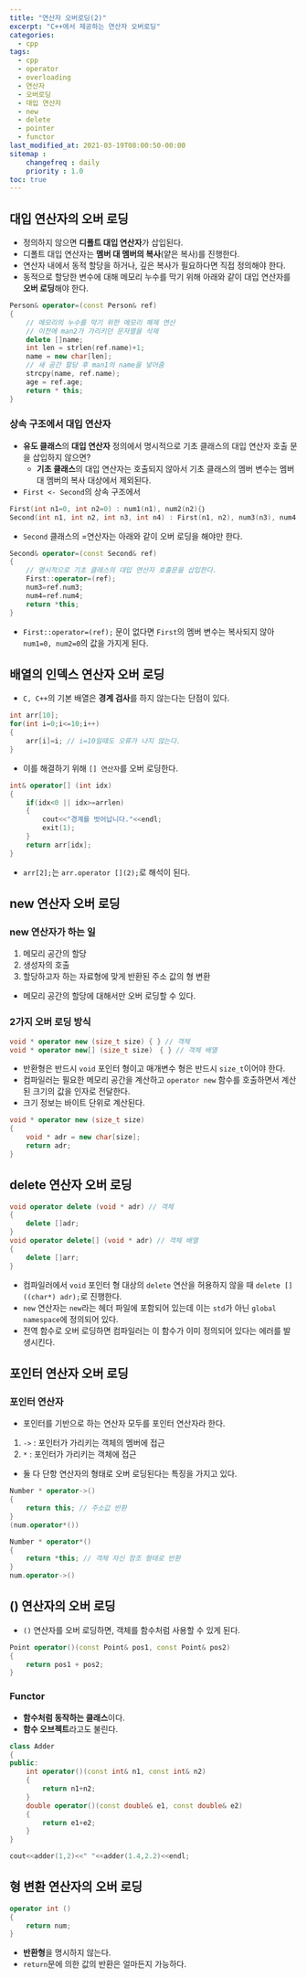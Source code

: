 ```yaml
---
title: "연산자 오버로딩(2)"
excerpt: "C++에서 제공하는 연산자 오버로딩"
categories:
  - cpp
tags:
  - cpp
  - operator
  - overloading
  - 연산자
  - 오버로딩
  - 대입 연산자
  - new
  - delete
  - pointer
  - functor
last_modified_at: 2021-03-19T08:00:50-00:00
sitemap :
    changefreq : daily
    priority : 1.0
toc: true
---
```


## 대입 연산자의 오버 로딩
- 정의하지 않으면 **디폴트 대입 연산자**가 삽입된다.
- 디폴트 대입 연산자는 **멤버 대 멤버의 복사**(얕은 복사)를 진행한다.
- 연산자 내에서 동적 할당을 하거나, 깊은 복사가 필요하다면 직접 정의해야 한다.
- 동적으로 할당한 변수에 대해 메모리 누수를 막기 위해 아래와 같이 대입 연산자를 **오버 로딩**해야 한다.

```cpp
Person& operator=(const Person& ref)
{
    // 메모리의 누수를 막기 위한 메모리 해제 연산
    // 이전에 man2가 가리키던 문자열을 삭제
    delete []name;
    int len = strlen(ref.name)+1;
    name = new char[len];
    // 새 공간 할당 후 man1의 name을 넣어줌
    strcpy(name, ref.name);
    age = ref.age;
    return * this;
}
```

### 상속 구조에서 대입 연산자
- **유도 클래스**의 **대입 연산자** 정의에서 명시적으로 기초 클래스의 대입 연산자 호출 문을 삽입하지 않으면?
  -  **기초 클래스**의 대입 연산자는 호출되지 않아서 기초 클래스의 멤버 변수는 멤버 대 멤버의 복사 대상에서 제외된다.
- `First <- Second`의 상속 구조에서

```cpp
First(int n1=0, int n2=0) : num1(n1), num2(n2){｝
Second(int n1, int n2, int n3, int n4) : First(n1, n2), num3(n3), num4(n4){ }
```
- `Second` 클래스의 =연산자는 아래와 같이 오버 로딩을 해야만 한다.

```cpp
Second& operator=(const Second& ref)
{
    // 명시적으로 기초 클래스의 대입 연산자 호출문을 삽입한다.
    First::operator=(ref); 
    num3=ref.num3;
    num4=ref.num4;
    return *this;
}
```
- `First::operator=(ref);` 문이 없다면 `First`의 멤버 변수는 복사되지 않아 `num1=0, num2=0`의 값을 가지게 된다.

## 배열의 인덱스 연산자 오버 로딩
- `C, C++`의 기본 배열은 **경계 검사**를 하지 않는다는 단점이 있다.

```cpp
int arr[10];
for(int i=0;i<=10;i++)
{
    arr[i]=i; // i=10일때도 오류가 나지 않는다.
}
```

- 이를 해결하기 위해 `[] 연산자`를 오버 로딩한다.

```cpp
int& operator[] (int idx)
{
    if(idx<0 || idx>=arrlen)
    {
        cout<<"경계를 벗어납니다."<<endl;
        exit(1);
    }
    return arr[idx];
}
```

- `arr[2];`는 `arr.operator [](2);`로 해석이 된다.

## new 연산자 오버 로딩
### new 연산자가 하는 일
1. 메모리 공간의 할당
2. 생성자의 호출
3. 할당하고자 하는 자료형에 맞게 반환된 주소 값의 형 변환

- 메모리 공간의 할당에 대해서만 오버 로딩할 수 있다.

### 2가지 오버 로딩 방식
```cpp
void * operator new (size_t size) { } // 객체
void * operator new[] (size_t size)　{ } // 객체 배열
```

- 반환형은 반드시 `void` 포인터 형이고 매개변수 형은 반드시 `size_t`이어야 한다.
- 컴파일러는 필요한 메모리 공간을 계산하고 `operator new` 함수를 호출하면서 계산된 크기의 값을 인자로 전달한다.
- 크기 정보는 바이트 단위로 계산된다.

```cpp
void * operator new (size_t size)
{
    void * adr = new char[size];
    return adr;
}
```

## delete 연산자 오버 로딩
```cpp
void operator delete (void * adr) // 객체
{
    delete []adr;
}
void operator delete[] (void * adr) // 객체 배열
{
    delete []arr;
}
```
- 컴파일러에서 `void` 포인터 형 대상의 `delete` 연산을 허용하지 않을 때 `delete []((char*) adr);`로 진행한다.
- `new` 연산자는 `new`라는 헤더 파일에 포함되어 있는데 이는 `std`가 아닌 `global namespace`에 정의되어 있다.
- 전역 함수로 오버 로딩하면 컴파일러는 이 함수가 이미 정의되어 있다는 에러를 발생시킨다.

## 포인터 연산자 오버 로딩
### 포인터 연산자
- 포인터를 기반으로 하는 연산자 모두를 포인터 연산자라 한다.
1. `->` : 포인터가 가리키는 객체의 멤버에 접근
2. `*` : 포인터가 가리키는 객체에 접근
- 둘 다 단항 연산자의 형태로 오버 로딩된다는 특징을 가지고 있다.

```cpp
Number * operator->()
{
    return this; // 주소값 반환
} 
(num.operator*())

Number * operator*()
{
    return *this; // 객체 자신 참조 형태로 반환
}
num.operator->()
```

## () 연산자의 오버 로딩
- `()` 연산자를 오버 로딩하면, 객체를 함수처럼 사용할 수 있게 된다.

```cpp
Point operator()(const Point& pos1, const Point& pos2)
{
    return pos1 + pos2;
}
```

### Functor
- **함수처럼 동작하는 클래스**이다.
- **함수 오브젝트**라고도 불린다.

```cpp
class Adder
{
public:
    int operator()(const int& n1, const int& n2)
    {
        return n1+n2;
    }
    double operator()(const double& e1, const double& e2)
    {
        return e1+e2;
    }
}

cout<<adder(1,2)<<" "<<adder(1.4,2.2)<<endl; 
```

## 형 변환 연산자의 오버 로딩
```cpp
operator int ()
{
    return num;
}
```
- **반환형**을 명시하지 않는다. 
- `return`문에 의한 값의 반환은 얼마든지 가능하다.